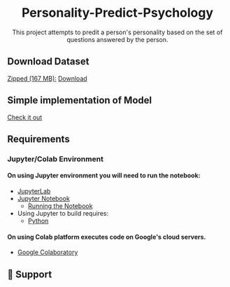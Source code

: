 <h1 align = "center">Personality-Predict-Psychology</h1>
<p align = "center">This project attempts to predit a person's personality based on the set of questions answered by the person.</p>

## Download Dataset
<ins>Zipped (167 MB):</ins> [Download](https://www.kaggle.com/datasets/tunguz/big-five-personality-test?resource=download)

## Simple implementation of Model
[Check it out](https://tinyurl.com/5n88azv5)

## Requirements
### Jupyter/Colab Environment
#### On using Jupyter environment you will need to run the notebook:
* [JupyterLab](https://jupyterlab.readthedocs.io/en/stable/getting_started/installation.html#pip)
* [Jupyter Notebook](https://jupyter.readthedocs.io/en/latest/install/notebook-classic.html#alternative-for-experienced-python-users-installing-jupyter-with-pip)
    * [Running the Notebook](https://jupyter.readthedocs.io/en/latest/running.html#running)
* Using Jupyter to build requires:
    * [Python](https://www.python.org/downloads/)
 
#### On using Colab platform executes code on Google's cloud servers.
* [Google Colaboratory](https://colab.google/)


## 🤝 Support
